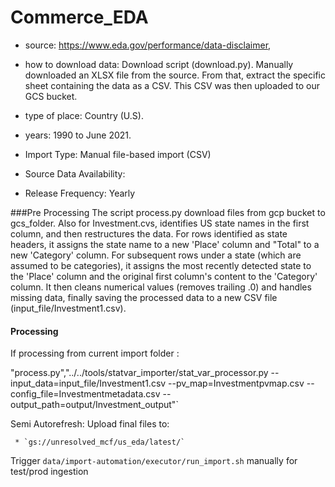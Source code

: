 # Commerce_EDA

- source: https://www.eda.gov/performance/data-disclaimer, 

- how to download data: Download script (download.py).
    Manually downloaded an XLSX file from the source. From that, extract the specific sheet containing the data as a CSV. This CSV was then uploaded to our GCS bucket.
  
- type of place: Country (U.S).


- years: 1990 to June 2021.

- Import Type:  Manual file-based import (CSV)

- Source Data Availability: 

- Release Frequency: Yearly


###Pre Processing
The script process.py download files from gcp bucket to gcs_folder. Also for Investment.cvs, identifies US state names in the first column, and then restructures the data. For rows identified as state headers, it assigns the state name to a new 'Place' column and "Total" to a new 'Category' column. For subsequent rows under a state (which are assumed to be categories), it assigns the most recently detected state to the 'Place' column and the original first column's content to the 'Category' column. It then cleans numerical values (removes trailing .0) and handles missing data, finally saving the processed data to a new CSV file (input_file/Investment1.csv).


#### Processing

If processing from current import folder :

"process.py","../../tools/statvar_importer/stat_var_processor.py --input_data=input_file/Investment1.csv --pv_map=Investmentpvmap.csv --config_file=Investmentmetadata.csv --output_path=output/Investment_output"`



Semi Autorefresh:
Upload final files to:

     * `gs://unresolved_mcf/us_eda/latest/`
Trigger `data/import-automation/executor/run_import.sh` manually for test/prod ingestion 




